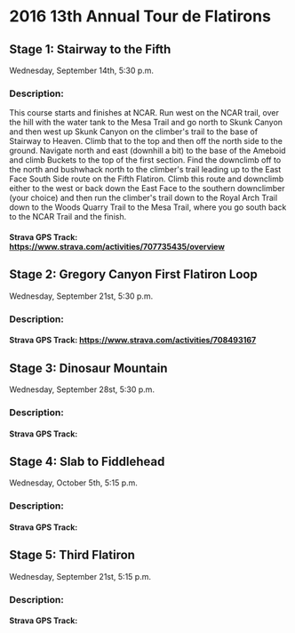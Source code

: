 # 2016 13th Annual Tour de Flatirons

## Stage 1: Stairway to the Fifth
Wednesday, September 14th, 5:30 p.m.

### Description:
This course starts and finishes at NCAR. Run west on the NCAR trail, over the hill with the water tank to the Mesa Trail and go north to Skunk Canyon and then west up Skunk Canyon on the climber's trail to the base of Stairway to Heaven. Climb that to the top and then off the north side to the ground. Navigate north and east (downhill a bit) to the base of the Ameboid and climb Buckets to the top of the first section. Find the downclimb off to the north and bushwhack north to the climber's trail leading up to the East Face South Side route on the Fifth Flatiron. Climb this route and downclimb either to the west or back down the East Face to the southern downclimber (your choice) and then run the climber's trail down to the Royal Arch Trail down to the Woods Quarry Trail to the Mesa Trail, where you go south back to the NCAR Trail and the finish.

#### Strava GPS Track: https://www.strava.com/activities/707735435/overview

## Stage 2: Gregory Canyon First Flatiron Loop
Wednesday, September 21st, 5:30 p.m.

### Description:


#### Strava GPS Track: https://www.strava.com/activities/708493167

## Stage 3: Dinosaur Mountain
Wednesday, September 28st, 5:30 p.m.

### Description:


#### Strava GPS Track: 

## Stage 4: Slab to Fiddlehead
Wednesday, October 5th, 5:15 p.m.

### Description:


#### Strava GPS Track: 

## Stage 5: Third Flatiron
Wednesday, September 21st, 5:15 p.m.

### Description:


#### Strava GPS Track: 

